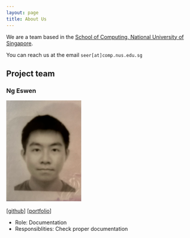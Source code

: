 ```yaml
---
layout: page
title: About Us
---
```


We are a team based in the [School of Computing, National University of Singapore](https://www.comp.nus.edu.sg).

You can reach us at the email `seer[at]comp.nus.edu.sg`

## Project team


### Ng Eswen

<img src="images/solomon0519.png" width="200px">

[[github](https://github.com/Solomon0519)]
[[portfolio](team/johndoe.md)]

* Role: Documentation
* Responsiblities: Check proper documentation

